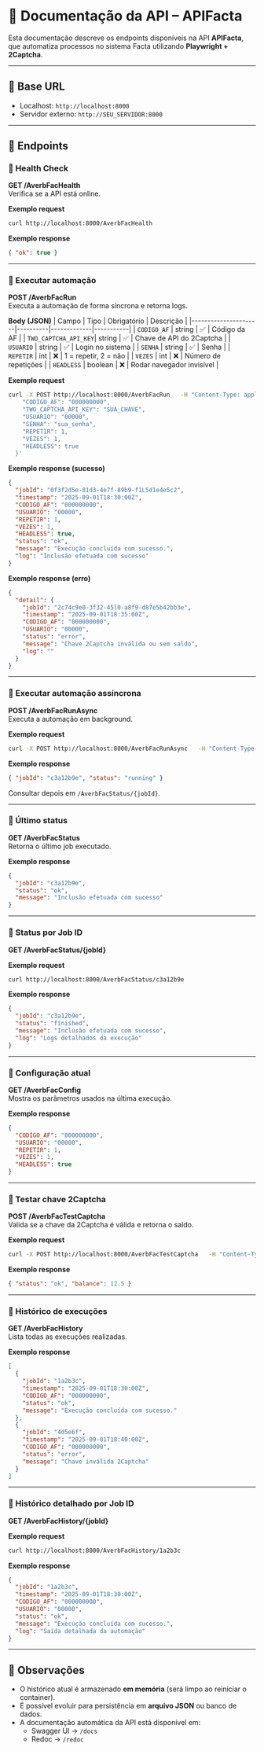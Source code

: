 # 📖 Documentação da API – APIFacta

Esta documentação descreve os endpoints disponíveis na API **APIFacta**, que automatiza processos no sistema Facta utilizando **Playwright + 2Captcha**.

---

## 🔗 Base URL

- Localhost: `http://localhost:8000`  
- Servidor externo: `http://SEU_SERVIDOR:8000`  

---

## 📡 Endpoints

### 🔹 Health Check
**GET /AverbFacHealth**  
Verifica se a API está online.

**Exemplo request**
```bash
curl http://localhost:8000/AverbFacHealth
```

**Exemplo response**
```json
{ "ok": true }
```

---

### 🔹 Executar automação
**POST /AverbFacRun**  
Executa a automação de forma síncrona e retorna logs.

**Body (JSON)**
| Campo                | Tipo     | Obrigatório | Descrição |
|----------------------|----------|-------------|-----------|
| `CODIGO_AF`          | string   | ✅ | Código da AF |
| `TWO_CAPTCHA_API_KEY`| string   | ✅ | Chave de API do 2Captcha |
| `USUARIO`            | string   | ✅ | Login no sistema |
| `SENHA`              | string   | ✅ | Senha |
| `REPETIR`            | int      | ❌ | 1 = repetir, 2 = não |
| `VEZES`              | int      | ❌ | Número de repetições |
| `HEADLESS`           | boolean  | ❌ | Rodar navegador invisível |

**Exemplo request**
```bash
curl -X POST http://localhost:8000/AverbFacRun   -H "Content-Type: application/json"   -d '{
    "CODIGO_AF": "000000000",
    "TWO_CAPTCHA_API_KEY": "SUA_CHAVE",
    "USUARIO": "00000",
    "SENHA": "sua_senha",
    "REPETIR": 1,
    "VEZES": 1,
    "HEADLESS": true
  }'
```

**Exemplo response (sucesso)**
```json
{
  "jobId": "0f3f2d5e-81d3-4e7f-89b9-f1L5d1e4e5c2",
  "timestamp": "2025-09-01T18:30:00Z",
  "CODIGO_AF": "000000000",
  "USUARIO": "00000",
  "REPETIR": 1,
  "VEZES": 1,
  "HEADLESS": true,
  "status": "ok",
  "message": "Execução concluída com sucesso.",
  "log": "Inclusão efetuada com sucesso"
}
```

**Exemplo response (erro)**
```json
{
  "detail": {
    "jobId": "2c74c9e0-3f32-45l0-a8f9-d87e5b42bb3e",
    "timestamp": "2025-09-01T18:35:00Z",
    "CODIGO_AF": "000000000",
    "USUARIO": "00000",
    "status": "error",
    "message": "Chave 2Captcha inválida ou sem saldo",
    "log": ""
  }
}
```

---

### 🔹 Executar automação assíncrona
**POST /AverbFacRunAsync**  
Executa a automação em background.  

**Exemplo request**
```bash
curl -X POST http://localhost:8000/AverbFacRunAsync   -H "Content-Type: application/json"   -d '{"CODIGO_AF":"000000000","TWO_CAPTCHA_API_KEY":"SUA_CHAVE","USUARIO":"00000","SENHA":"sua_senha"}'
```

**Exemplo response**
```json
{ "jobId": "c3a12b9e", "status": "running" }
```

Consultar depois em `/AverbFacStatus/{jobId}`.

---

### 🔹 Último status
**GET /AverbFacStatus**  
Retorna o último job executado.

**Exemplo response**
```json
{
  "jobId": "c3a12b9e",
  "status": "ok",
  "message": "Inclusão efetuada com sucesso"
}
```

---

### 🔹 Status por Job ID
**GET /AverbFacStatus/{jobId}**  

**Exemplo request**
```bash
curl http://localhost:8000/AverbFacStatus/c3a12b9e
```

**Exemplo response**
```json
{
  "jobId": "c3a12b9e",
  "status": "finished",
  "message": "Inclusão efetuada com sucesso",
  "log": "Logs detalhados da execução"
}
```

---

### 🔹 Configuração atual
**GET /AverbFacConfig**  
Mostra os parâmetros usados na última execução.

**Exemplo response**
```json
{
  "CODIGO_AF": "000000000",
  "USUARIO": "00000",
  "REPETIR": 1,
  "VEZES": 1,
  "HEADLESS": true
}
```

---

### 🔹 Testar chave 2Captcha
**POST /AverbFacTestCaptcha**  
Valida se a chave da 2Captcha é válida e retorna o saldo.

**Exemplo request**
```bash
curl -X POST http://localhost:8000/AverbFacTestCaptcha   -H "Content-Type: application/json"   -d '{"api_key":"SUA_CHAVE"}'
```

**Exemplo response**
```json
{ "status": "ok", "balance": 12.5 }
```

---

### 🔹 Histórico de execuções
**GET /AverbFacHistory**  
Lista todas as execuções realizadas.

**Exemplo response**
```json
[
  {
    "jobId": "1a2b3c",
    "timestamp": "2025-09-01T18:30:00Z",
    "CODIGO_AF": "000000000",
    "status": "ok",
    "message": "Execução concluída com sucesso."
  },
  {
    "jobId": "4d5e6f",
    "timestamp": "2025-09-01T18:40:00Z",
    "CODIGO_AF": "000000000",
    "status": "error",
    "message": "Chave inválida 2Captcha"
  }
]
```

---

### 🔹 Histórico detalhado por Job ID
**GET /AverbFacHistory/{jobId}**  

**Exemplo request**
```bash
curl http://localhost:8000/AverbFacHistory/1a2b3c
```

**Exemplo response**
```json
{
  "jobId": "1a2b3c",
  "timestamp": "2025-09-01T18:30:00Z",
  "CODIGO_AF": "000000000",
  "USUARIO": "00000",
  "status": "ok",
  "message": "Execução concluída com sucesso.",
  "log": "Saída detalhada da automação"
}
```

---

## 📑 Observações

- O histórico atual é armazenado **em memória** (será limpo ao reiniciar o container).  
- É possível evoluir para persistência em **arquivo JSON** ou banco de dados.  
- A documentação automática da API está disponível em:  
  - Swagger UI → `/docs`  
  - Redoc → `/redoc`  

